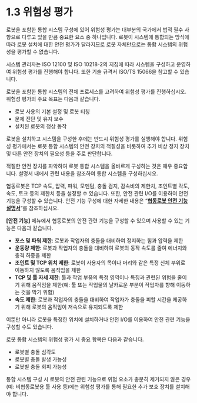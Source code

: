 ﻿# 1.3 위험성 평가

로봇을 포함한 통합 시스템 구성에 있어 위험성 평가는 대부분의 국가에서 법적 필수 사항으로 다루고 있을 만큼 중요한 요소 중 하나입니다. 로봇이 시스템에 통합되는 방식에 따라 로봇 설치에 대한 안전 평가가 달라지므로 로봇 자체만으로는 통합 시스템의 위험성을 평가할 수 없습니다.

시스템 관리자는 ISO 12100 및 ISO 10218-2의 지침에 따라 시스템을 구성하고 운영하여 위험성 평가를 진행해야 합니다. 또한 기술 규격서 ISO/TS 15066을 참고할 수 있습니다.

로봇을 포함한 통합 시스템의 전체 프로세스를 고려하여 위험성 평가를 진행하십시오. 위험성 평가의 주요 목표는 다음과 같습니다.

* 로봇 사용의 기본 설정 및 로봇 티칭
* 문제 진단 및 유지 보수
* 설치된 로봇의 정상 동작

로봇을 설치하고 시스템을 구성한 후에는 반드시 위험성 평가를 실행해야 합니다. 위험성 평가에서는 로봇 통합 시스템의 안전 장치의 적절성을 비롯하여 추가 비상 정지 장치 및 다른 안전 장치의 필요성 등을 주로 판단합니다.

적절한 안전 장치를 파악하여 로봇 통합 시스템을 올바르게 구성하는 것은 매우 중요합니다. 설명서 내에서 관련 내용을 참조하여 통합 시스템을 구성하십시오.

협동로봇은 TCP 속도, 압력, 파워, 모멘텀, 충돌 검지, 감속비의 제한치, 조인트별 각도, 속도, 토크 등의 제한치 등을 설정할 수 있습니다. 또한, 안전 관련 I/O를 이용하여 안전 기능을 구성할 수 있습니다. 안전 기능 구성에 대한 자세한 내용은 “[**협동로봇 안전 기능 설명서**](https://hyundai-robotics.gitbook.io/cobot-safety-function/)”를 참조하십시오.

**\[안전 기능]** 메뉴에서 협동로봇의 안전 관련 기능을 구성할 수 있으며 사용할 수 있는 기능은 다음과 같습니다.

* **포스 및 파워 제한**: 로봇과 작업자의 충돌을 대비하여 정지하는 힘과 압력을 제한
* **운동량 제한**: 로봇과 작업자의 충돌을 대비하여 로봇의 동작 속도를 줄여 에너지와 충격 하중을 제한
* **조인트 및 TCP 위치 제한**: 로봇이 사용자의 목이나 머리와 같은 특정 신체 부위로 이동하지 않도록 움직임을 제한
* **TCP 및 툴 자세 제한**: 툴과 작업 부품의 특정 영역이나 특징과 관련된 위험을 줄이기 위해 움직임을 제한(예: 툴 또는 작업물의 날카로운 부분이 작업자를 향해 이동하는 것을 막기 위함)
* **속도 제한**: 로봇과 작업자의 충돌을 대비하여 작업자가 충돌을 피할 시간을 제공하기 위해 로봇의 움직임이 저속으로 유지되도록 제한

이뿐만 아니라 로봇을 특정한 위치에 설치하거나 안전 I/O를 이용하여 안전 관련 기능을 구성할 수도 있습니다.

로봇 통합 시스템의 위험성 평가 시 중요 항목은 다음과 같습니다.

* 로봇별 충돌 심각도
* 로봇별 충돌 발생 가능성
* 로봇별 충돌 회피 가능성

통합 시스템 구성 시 로봇의 안전 관련 기능으로 위험 요소가 충분히 제거되지 않은 경우(예: 비협동로봇용 툴 사용 등)에는 위험성 평가를 통해 필요한 추가 보호 장치를 설치해야 합니다.
